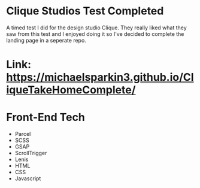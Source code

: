 # Clique Studios Test Completed
A timed test I did for the design studio Clique. They really liked what they saw from this test and I enjoyed doing it so I've decided to complete the landing page in a seperate repo.

# Link: https://michaelsparkin3.github.io/CliqueTakeHomeComplete/

# Front-End Tech
- Parcel
- SCSS
- GSAP
- ScrollTrigger
- Lenis
- HTML
- CSS
- Javascript
